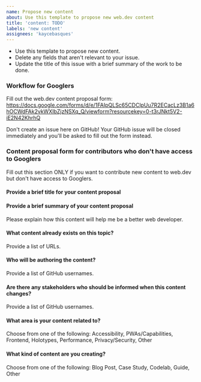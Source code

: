 ```yaml
---
name: Propose new content
about: Use this template to propose new web.dev content
title: 'content: TODO'
labels: 'new content'
assignees: 'kaycebasques'
---
```


* Use this template to propose new content.
* Delete any fields that aren't relevant to your issue.
* Update the title of this issue with a brief summary of the work to be done.

### Workflow for Googlers

Fill out the web.dev content proposal form: https://docs.google.com/forms/d/e/1FAIpQLSc65CDClpUu7R2ECacLz3B1a6hOCWdFAk2vkWXIbZjzNSXq_Q/viewform?resourcekey=0-t3rJNkt5V2-iE2N42KhrhQ

Don't create an issue here on GitHub! Your GitHub issue will be closed
immediately and you'll be asked to fill out the form instead.

### Content proposal form for contributors who don't have access to Googlers

Fill out this section ONLY if you want to contribute new content to web.dev but don't have access to
Googlers.

#### Provide a brief title for your content proposal

#### Provide a brief summary of your content proposal

Please explain how this content will help me be a better web developer.

#### What content already exists on this topic?

Provide a list of URLs.

#### Who will be authoring the content?

Provide a list of GitHub usernames.

#### Are there any stakeholders who should be informed when this content changes?

Provide a list of GitHub usernames.

#### What area is your content related to?

Choose from one of the following: Accessibility, PWAs/Capabilities, Frontend, Holotypes, Performance, Privacy/Security, Other

#### What kind of content are you creating?

Choose from one of the following: Blog Post, Case Study, Codelab, Guide, Other
